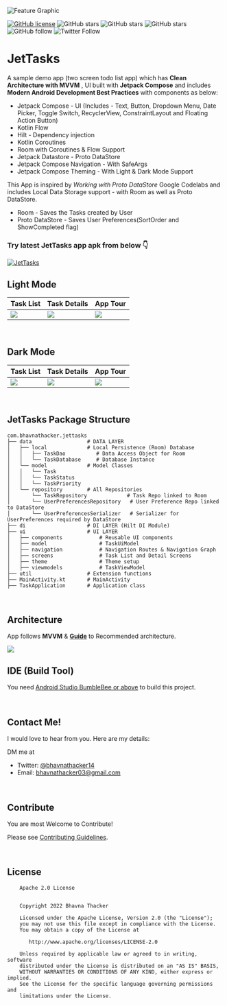 ![Feature Graphic](https://github.com/bhavnathacker/JetTasks/blob/master/demo/feature.png?raw=true)

[![GitHub license](https://img.shields.io/badge/License-Apache2.0-blue.svg)](LICENSE)
![GitHub stars](https://img.shields.io/github/stars/bhavnathacker/JetTasks?style=social)
![GitHub stars](https://img.shields.io/github/forks/bhavnathacker/JetTasks?style=social)
![GitHub stars](https://img.shields.io/github/watchers/bhavnathacker/JetTasks?style=social)
![GitHub follow](https://img.shields.io/github/followers/bhavnathacker?label=Follow&style=social)
![Twitter Follow](https://img.shields.io/twitter/follow/bhavnathacker14?label=Twitter&style=social)

# JetTasks
A sample demo app (two screen todo list app) which has **Clean Architecture with MVVM** , UI built with **Jetpack Compose** and includes **Modern Android Development Best Practices** with components as below:

- Jetpack Compose - UI
(Includes - Text, Button, Dropdown Menu, Date Picker, Toggle Switch, RecyclerView, ConstraintLayout and Floating Action Button)
- Kotlin Flow
- Hilt - Dependency injection
- Kotlin Coroutines
- Room with Coroutines & Flow Support
- Jetpack Datastore - Proto DataStore
- Jetpack Compose Navigation - With SafeArgs
- Jetpack Compose Theming - With Light & Dark Mode Support

This App is inspired by *Working with Proto DataStore* Google Codelabs and includes Local Data Storage support - with Room as well as Proto DataStore.

- Room - Saves the Tasks created by User
- Proto DataStore - Saves User Preferences(SortOrder and ShowCompleted flag)

### Try latest JetTasks app apk from below 👇
[![JetTasks](https://img.shields.io/badge/JetTasks-APK-black.svg?style=for-the-badge&logo=android)](https://github.com/bhavnathacker/JetTasks/releases/latest/download/JetTasks.apk)


## Light Mode

|   Task List    |   Task Details  |   App Tour       
|---	|--- |---
|  ![](https://github.com/bhavnathacker/JetTasks/blob/master/demo/light_task_list.png)    |  ![](https://github.com/bhavnathacker/JetTasks/blob/master/demo/light_task_detail.png)     |  ![](https://github.com/bhavnathacker/JetTasks/blob/master/demo/app_tour_demo_light.gif)    

<br />
 

## Dark Mode

|   Task List    |   Task Details  |   App Tour       
|---	|--- |---
|  ![](https://github.com/bhavnathacker/JetTasks/blob/master/demo/dark_task_list.png)    |  ![](https://github.com/bhavnathacker/JetTasks/blob/master/demo/dark_task_detail.png)     |  ![](https://github.com/bhavnathacker/JetTasks/blob/master/demo/app_tour_demo_dark.gif)    

<br />


## JetTasks Package Structure

 ```
com.bhavnathacker.jettasks
├── data                  # DATA LAYER
│   ├── local             # Local Persistence (Room) Database
│   │   ├── TaskDao          # Data Access Object for Room
│   │   └── TaskDatabase     # Database Instance
│   └── model             # Model Classes
│   │   └── Task         
│   │   └── TaskStatus     
│   │   └── TaskPriority    
│   └── repository        # All Repositories
│       └── TaskRepository             # Task Repo linked to Room
│       └── UserPreferencesRepository   # User Preference Repo linked to DataStore
│       └── UserPreferencesSerializer   # Serializer for UserPreferences required by DataStore
├── di                    # DI LAYER (Hilt DI Module)
├── ui                    # UI LAYER
│   ├── components            # Reusable UI components
│   ├── model                 # TaskUiModel
│   ├── navigation            # Navigation Routes & Navigation Graph
│   ├── screens               # Task List and Detail Screens
│   ├── theme                 # Theme setup
│   ├── viewmodels            # TaskViewModel
├── util                  # Extension functions
├── MainActivity.kt       # MainActivity 
├── TaskApplication       # Application class

```
<br/>

## Architecture

App follows **MVVM** & [**Guide**](https://developer.android.com/jetpack/docs/guide#recommended-app-arch) to Recommended architecture.

![](https://github.com/bhavnathacker/JetTasks/blob/master/demo/architecture.png)

## IDE (Build Tool)

You need [Android Studio BumbleBee or above](https://developer.android.com/studio) to build this project.

<br/>


## Contact Me!

I would love to hear from you. Here are my details:

DM me at

* Twitter: <a href="https://twitter.com/bhavnathacker14" target="_blank">@bhavnathacker14</a>
* Email: bhavnathacker03@gmail.com

<br/>

## Contribute

You are most Welcome to Contribute!

Please see [Contributing Guidelines](https://github.com/bhavnathacker/JetTasks/blob/master/CONTRIBUTING.md).

<br/>

 
## License

```
    Apache 2.0 License


    Copyright 2022 Bhavna Thacker

    Licensed under the Apache License, Version 2.0 (the "License");
    you may not use this file except in compliance with the License.
    You may obtain a copy of the License at

       http://www.apache.org/licenses/LICENSE-2.0

    Unless required by applicable law or agreed to in writing, software
    distributed under the License is distributed on an "AS IS" BASIS,
    WITHOUT WARRANTIES OR CONDITIONS OF ANY KIND, either express or implied.
    See the License for the specific language governing permissions and
    limitations under the License.

```





